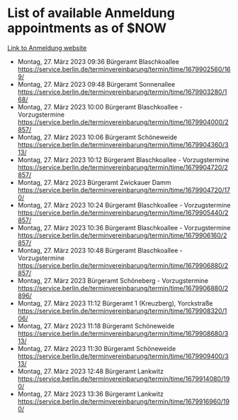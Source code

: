 # List of available Anmeldung appointments as of $NOW
[Link to Anmeldung website](https://service.berlin.de/terminvereinbarung/termin/tag.php?termin=1&anliegen[]=120686&dienstleisterlist=122210,122217,327316,122219,327312,122227,327314,122231,327346,122243,327348,122254,122252,329742,122260,329745,122262,329748,122271,327278,122273,327274,122277,327276,330436,122280,327294,122282,327290,122284,327292,122291,327270,122285,327266,122286,327264,122296,327268,150230,329760,122297,327286,122294,327284,122312,329763,122314,329775,122304,327330,122311,327334,122309,327332,317869,122281,327352,122279,329772,122283,122276,327324,122274,327326,122267,329766,122246,327318,122251,327320,122257,327322,122208,327298,122226,327300&herkunft=http%3A%2F%2Fservice.berlin.de%2Fdienstleistung%2F120686%2F)
- Montag, 27. März 2023 09:36 Bürgeramt Blaschkoallee https://service.berlin.de/terminvereinbarung/termin/time/1679902560/169/
- Montag, 27. März 2023 09:48 Bürgeramt Sonnenallee https://service.berlin.de/terminvereinbarung/termin/time/1679903280/168/
- Montag, 27. März 2023 10:00 Bürgeramt Blaschkoallee - Vorzugstermine https://service.berlin.de/terminvereinbarung/termin/time/1679904000/2857/
- Montag, 27. März 2023 10:06 Bürgeramt Schöneweide https://service.berlin.de/terminvereinbarung/termin/time/1679904360/313/
- Montag, 27. März 2023 10:12 Bürgeramt Blaschkoallee - Vorzugstermine https://service.berlin.de/terminvereinbarung/termin/time/1679904720/2857/
- Montag, 27. März 2023  Bürgeramt Zwickauer Damm https://service.berlin.de/terminvereinbarung/termin/time/1679904720/170/
- Montag, 27. März 2023 10:24 Bürgeramt Blaschkoallee - Vorzugstermine https://service.berlin.de/terminvereinbarung/termin/time/1679905440/2857/
- Montag, 27. März 2023 10:36 Bürgeramt Blaschkoallee - Vorzugstermine https://service.berlin.de/terminvereinbarung/termin/time/1679906160/2857/
- Montag, 27. März 2023 10:48 Bürgeramt Blaschkoallee - Vorzugstermine https://service.berlin.de/terminvereinbarung/termin/time/1679906880/2857/
- Montag, 27. März 2023  Bürgeramt Schöneberg - Vorzugstermine https://service.berlin.de/terminvereinbarung/termin/time/1679906880/2896/
- Montag, 27. März 2023 11:12 Bürgeramt 1 (Kreuzberg), Yorckstraße https://service.berlin.de/terminvereinbarung/termin/time/1679908320/106/
- Montag, 27. März 2023 11:18 Bürgeramt Schöneweide https://service.berlin.de/terminvereinbarung/termin/time/1679908680/313/
- Montag, 27. März 2023 11:30 Bürgeramt Schöneweide https://service.berlin.de/terminvereinbarung/termin/time/1679909400/313/
- Montag, 27. März 2023 12:48 Bürgeramt Lankwitz https://service.berlin.de/terminvereinbarung/termin/time/1679914080/190/
- Montag, 27. März 2023 13:36 Bürgeramt Lankwitz https://service.berlin.de/terminvereinbarung/termin/time/1679916960/190/
